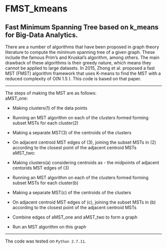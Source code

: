 # FMST_kmeans
Fast Minimum Spanning Tree based on k_means for Big-Data Analytics.
-------------------

There are a number of algorithms that have been proposed in graph theory literature to compute the minimum spanning tree of a given graph.
These include  the  famous Prim’s  and Kruskal’s  algorithm,  among  others.  The  main drawback of these algorithms is their greedy 
nature, which means they cannot be applied to large datasets. In 2015, Zhong et al. proposed a fast MST (FMST) algorithm framework that 
uses K-means to find the MST with a reduced complexity of O(N 1.5 ). This code is based on that paper.

***
The steps of making the MST are as follows:<br/>
aMST_one:
- Making clusters(1) of the data points
- Running an MST algorithm on each of the clusters formed forming subset MSTs for each cluster(2)
- Making a separate MST(3) of the centroids of the clusters
- On adjacent centroid MST edges of (3), joining the subset MSTs in (2) according to the closest point of the adjacent centroid MSTs
<br/>aMST_two:
- Making clusters(a) considering centroids as - the midpoints of adjacent centorids MST edges of (3)
- Running an MST algorithm on each of the clusters formed forming subset MSTs for each cluster(b)
- Making a separate MST(c) of the centroids of the clusters
- On adjacent centroid MST edges of (c), joining the subset MSTs in (b) according to the closest point of the adjacent centroid MSTs

- Combine edges of aMST_one and aMST_two to form a graph
- Run an MST algorithm on this graph

* * *
The code was tested on `Python 2.7.11`.

